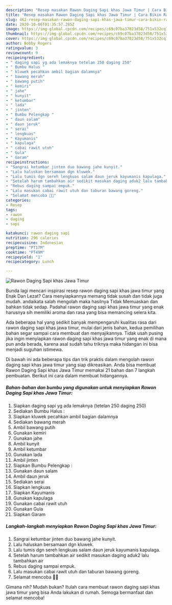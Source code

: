 ```yaml
---
description: "Resep masakan Rawon Daging Sapi khas Jawa Timur | Cara Bikin Rawon Daging Sapi khas Jawa Timur Yang Sempurna"
title: "Resep masakan Rawon Daging Sapi khas Jawa Timur | Cara Bikin Rawon Daging Sapi khas Jawa Timur Yang Sempurna"
slug: 462-resep-masakan-rawon-daging-sapi-khas-jawa-timur-cara-bikin-rawon-daging-sapi-khas-jawa-timur-yang-sempurna
date: 2020-10-06T01:35:57.285Z
image: https://img-global.cpcdn.com/recipes/c69c07ba37023d58/751x532cq70/rawon-daging-sapi-khas-jawa-timur-foto-resep-utama.jpg
thumbnail: https://img-global.cpcdn.com/recipes/c69c07ba37023d58/751x532cq70/rawon-daging-sapi-khas-jawa-timur-foto-resep-utama.jpg
cover: https://img-global.cpcdn.com/recipes/c69c07ba37023d58/751x532cq70/rawon-daging-sapi-khas-jawa-timur-foto-resep-utama.jpg
author: Bobby Rogers
ratingvalue: 3
reviewcount: 9
recipeingredient:
- " daging sapi yg ada lemaknya tetelan 250 daging 250"
- " Bumbu Halus "
- " kluwek pecahkan ambil bagian dalamnya"
- " bawang merah"
- " bawang putih"
- " kemiri"
- " jahe"
- " kunyit"
- " ketumbar"
- " lada"
- " jinten"
- " Bumbu Pelengkap "
- " daun salam"
- " daun jeruk"
- " serai"
- " lengkuas"
- " Kayumanis"
- " kapulaga"
- " cabai rawit utuh"
- " Gula"
- " Garam"
recipeinstructions:
- "Sangrai ketumbar jinten duo bawang jahe kunyit."
- "Lalu haluskan bersamaan dgn kluwek."
- "Lalu tumis dgn sereh lengkuas salam daun jeruk kayumanis kapulaga."
- "Setelah harum tambahkan air sedikit masukan daging aduk2 lalu tambahkan air"
- "Rebus daging sampai empuk."
- "Lalu masukan cabai rawit utuh dan taburan bawang goreng."
- "Selamat mencoba 👏👏"
categories:
- Resep
tags:
- rawon
- daging
- sapi

katakunci: rawon daging sapi 
nutrition: 296 calories
recipecuisine: Indonesian
preptime: "PT17M"
cooktime: "PT49M"
recipeyield: "1"
recipecategory: Lunch

---
```



![Rawon Daging Sapi khas Jawa Timur](https://img-global.cpcdn.com/recipes/c69c07ba37023d58/751x532cq70/rawon-daging-sapi-khas-jawa-timur-foto-resep-utama.jpg)

Bunda lagi mencari inspirasi resep rawon daging sapi khas jawa timur yang Enak Dan Lezat? Cara menyiapkannya memang tidak susah dan tidak juga mudah. andaikata salah mengolah maka hasilnya Tidak Memuaskan dan bahkan tidak sedap. Padahal rawon daging sapi khas jawa timur yang enak harusnya sih memiliki aroma dan rasa yang bisa memancing selera kita.



Ada beberapa hal yang sedikit banyak mempengaruhi kualitas rasa dari rawon daging sapi khas jawa timur, mulai dari jenis bahan, kedua pemilihan bahan segar sampai cara membuat dan menyajikannya. Tidak usah pusing jika ingin menyiapkan rawon daging sapi khas jawa timur yang enak di mana pun anda berada, karena asal sudah tahu triknya maka hidangan ini bisa menjadi suguhan istimewa.


Di bawah ini ada beberapa tips dan trik praktis dalam mengolah rawon daging sapi khas jawa timur yang siap dikreasikan. Anda bisa membuat Rawon Daging Sapi khas Jawa Timur memakai 21 bahan dan 7 langkah pembuatan. Berikut ini cara dalam membuat hidangannya.

<!--inarticleads1-->

##### Bahan-bahan dan bumbu yang digunakan untuk menyiapkan Rawon Daging Sapi khas Jawa Timur:

1. Siapkan  daging sapi yg ada lemaknya (tetelan 250 daging 250)
1. Sediakan  Bumbu Halus :
1. Siapkan  kluwek pecahkan ambil bagian dalamnya
1. Sediakan  bawang merah
1. Ambil  bawang putih
1. Gunakan  kemiri
1. Gunakan  jahe
1. Ambil  kunyit
1. Ambil  ketumbar
1. Gunakan  lada
1. Ambil  jinten
1. Siapkan  Bumbu Pelengkap :
1. Gunakan  daun salam
1. Ambil  daun jeruk
1. Sediakan  serai
1. Siapkan  lengkuas
1. Siapkan  Kayumanis
1. Gunakan  kapulaga
1. Gunakan  cabai rawit utuh
1. Gunakan  Gula
1. Siapkan  Garam




<!--inarticleads2-->

##### Langkah-langkah menyiapkan Rawon Daging Sapi khas Jawa Timur:

1. Sangrai ketumbar jinten duo bawang jahe kunyit.
1. Lalu haluskan bersamaan dgn kluwek.
1. Lalu tumis dgn sereh lengkuas salam daun jeruk kayumanis kapulaga.
1. Setelah harum tambahkan air sedikit masukan daging aduk2 lalu tambahkan air
1. Rebus daging sampai empuk.
1. Lalu masukan cabai rawit utuh dan taburan bawang goreng.
1. Selamat mencoba 👏👏




Gimana nih? Mudah bukan? Itulah cara membuat rawon daging sapi khas jawa timur yang bisa Anda lakukan di rumah. Semoga bermanfaat dan selamat mencoba!
